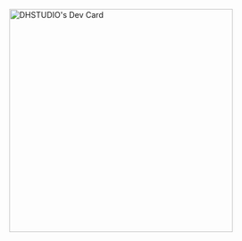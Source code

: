 <a href="https://app.daily.dev/DHSTUDIO"><img src="[https://github.com/DavidHubber/DavidHubber/blob/master/devcard.svg](https://raw.githubusercontent.com/DavidHubber/DavidHubber/832a85af00b42d954e4cb29c39444d995ee2a019/devcard.svg)" width="400" alt="DHSTUDIO's Dev Card"/></a>

<!-- - 👋 Hi, I’m @DavidHubber
- 👀 I’m interested in ...
- 🌱 I’m currently learning ...
- 💞️ I’m looking to collaborate on ...
- 📫 How to reach me ... -->

<!---
DavidHubber/DavidHubber is a ✨ special ✨ repository because its `README.md` (this file) appears on your GitHub profile.
You can click the Preview link to take a look at your changes.
--->
